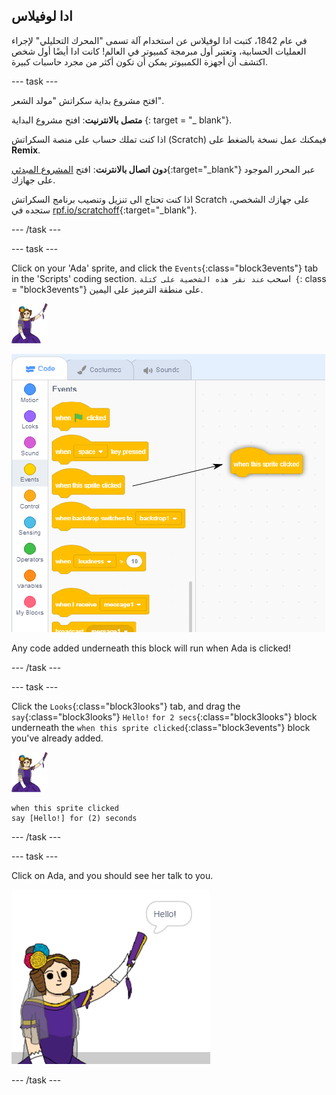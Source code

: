 ## ادا لوفيلاس

في عام 1842، كتبت ادا لوفيلاس عن استخدام آلة تسمى "المحرك التحليلي" لإجراء العمليات الحسابية، وتعتبر أول مبرمجة كمبيوتر في العالم! كانت ادا أيضًا أول شخص اكتشف أن أجهزة الكمبيوتر يمكن أن تكون أكثر من مجرد حاسبات كبيرة.

\--- task \---

افتح مشروع بداية سكراتش "مولد الشعر".

**متصل بالانترنيت**: افتح مشروع البداية [](http://rpf.io/poetry-on){: target = "_ blank"}.

اذا كنت تملك حساب على منصة السكراتش (Scratch) فيمكنك عمل نسخة بالضغط على **Remix**.

**دون اتصال بالانترنت**: افتح [المشروع المبدئي](http://rpf.io/p/en/beat-the-goalie-go){:target="_blank"} عبر المحرر الموجود على جهازك.

اذا كنت تحتاج الى تنزيل وتنصيب برنامج السكراتش Scratch على جهازك الشخصي، ستجده في [rpf.io/scratchoff](http://rpf.io/scratchoff){:target="_blank"}.

\--- /task \---

\--- task \---

Click on your 'Ada' sprite, and click the `Events`{:class="block3events"} tab in the 'Scripts' coding section. اسحب `عند نقر هذه الشخصية على كتلة {`: class = "block3events"} على منطقة الترميز على اليمين.

![ada sprite](images/ada-sprite.png)

![dragging when this sprite clicked block](images/poetry-click.png)

Any code added underneath this block will run when Ada is clicked!

\--- /task \---

\--- task \---

Click the `Looks`{:class="block3looks"} tab, and drag the `say`{:class="block3looks"} `Hello!` `for 2 secs`{:class="block3looks"} block underneath the `when this sprite clicked`{:class="block3events"} block you've already added.

![ada sprite](images/ada-sprite.png)

```blocks3
when this sprite clicked
say [Hello!] for (2) seconds
```

\--- /task \---

\--- task \---

Click on Ada, and you should see her talk to you.

![screenshot](images/poetry-say-test.png)

\--- /task \---